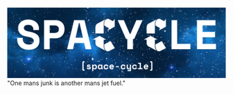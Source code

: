 ![alt text](https://github.com/kamranmajid41/Spacycle/blob/main/Screen%20Shot%202021-11-06%20at%207.29.56%20PM.png)
"One mans junk is another mans jet fuel."
